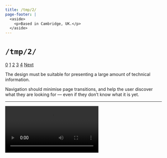 ```yaml
---
title: /tmp/2/
page-footer: |
  <aside>
    <p>Based in Cambridge, UK.</p>
  </aside>
---
```



`/tmp/2/`
=========

<div class="slide-widget">
<a class="slide-button" href="/tmp/">0</a>
<a class="slide-button" href="/tmp/1/">1</a>
<a class="slide-button selected" href="/tmp/2/">2</a>
<a class="slide-button" href="/tmp/3/">3</a>
<a class="slide-button" href="/tmp/4/">4</a>
<a class="next-button" href="/tmp/3/">Next</a>
</div>


The design must be suitable for presenting a large amount of technical information.

Navigation should minimise page transitions, and help the user discover what they are looking for — even if they don’t know what it is yet.


---

<div class="slide-frame">
<video autoplay="true" controls="true" loop="true" src="/tmp/halcyon-reference.mp4" style="max-width: 428px;">
</div>
